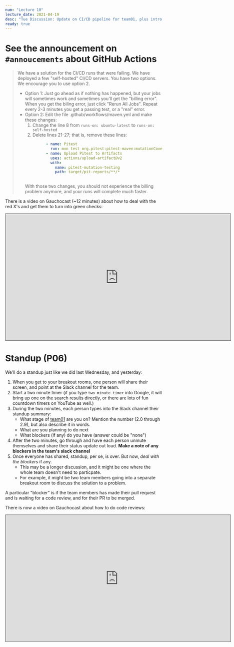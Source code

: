 ```yaml
---
num: "Lecture 10"
lecture_date: 2021-04-19
desc: "Tue Discussion: Update on CI/CD pipeline for team01, plus intro to JS"
ready: true
---
```


# See the announcement on `#annoucements` about GitHub Actions

> We have a solution for the CI/CD runs that were failing.  We have deployed a few "self-hosted" CI/CD servers.     You have two options.   We encourage you to use option 2.
> * Option 1: Just go ahead as if nothing has happened, but your jobs will sometimes work and sometimes you'll get the "billing error".   When you get the biling error, just click "Rerun All Jobs".   Repeat every 2-3 minutes you get a passing test, or a "real" error.
> * Option 2: Edit the file .github/workflows/maven.yml and make these changes:
>   1. Change the line 8 from `runs-on: ubuntu-latest` to `runs-on: self-hosted`
>   2. Delete lines 21-27; that is, remove these lines:
>      ```yml
>            - name: Pitest
>              run: mvn test org.pitest:pitest-maven:mutationCoverage
>            - name: Upload Pitest to Artifacts
>              uses: actions/upload-artifact@v2
>              with:
>                name: pitest-mutation-testing
>                path: target/pit-reports/**/*     
>  
>      ```
>   With those two changes, you should not experience the billing problem anymore, and your runs will complete much faster.

There is a video on Gauchocast (~12 minutes) about how to deal with the red X's and get them 
to turn into green checks:

<iframe src="https://gauchocast.hosted.panopto.com/Panopto/Pages/Embed.aspx?id=609d5ff5-46b7-47ad-96c0-ad1001067e49&autoplay=false&offerviewer=true&showtitle=true&showbrand=false&start=0&interactivity=all" height="405" width="720" style="border: 1px solid #464646;" allowfullscreen allow="autoplay"></iframe>

# Standup (P06)

We'll do a standup just like we did last Wednesday, and yesterday:

1. When you get to your breakout rooms, one person will share their screen, and point at the Slack channel for the team.
2. Start a two minute timer (if you type `two minute timer` into Google, it will bring up one on the search results directly, or  there are lots of fun countdown timers on YouTube as well.)
3. During the two minutes, each person types into the Slack channel their standup summary:
   - What stage of [team01](https://ucsb-cs156.github.io/s21/lab/team01/) are you on? Mention the number (2.0 through 2.9), but
     also describe it in words.
   - What are you planning to do next
   - What blockers (if any) do you have (answer could be "none")
4. After the two minutes, go through and have each person unmute themselves 
   and share their status update out loud.  **Make a note of any blockers in the team's slack channel**
5. Once everyone has shared, standup, per se, is over.  But now, *deal with the blockers* if any.  
   - This may be a longer discussion, and it might be one where the whole team doesn't need to particpate.
   - For example, it might be two team members going into a separate breakout room to discuss the solution to a problem.

A particular "blocker" is if the team members has made their pull request 
and is waiting for a code review, and for their PR to be merged.  

There is now a video on Gauchocast about how to do code reviews:

<iframe src="https://gauchocast.hosted.panopto.com/Panopto/Pages/Embed.aspx?id=30125bc2-25c7-48ee-9b3c-ad10010bdf47&autoplay=false&offerviewer=true&showtitle=true&showbrand=false&start=0&interactivity=all" height="405" width="720" style="border: 1px solid #464646;" allowfullscreen allow="autoplay"></iframe>
 
